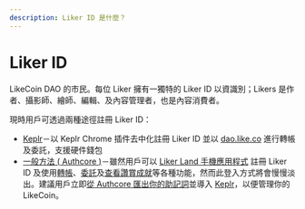 ```yaml
---
description: Liker ID 是什麼？
---
```


# Liker ID

LikeCoin DAO 的市民。每位 Liker 擁有一獨特的 Liker ID 以資識別；Likers 是作者、攝影師、繪師、編輯、及內容管理者，也是內容消費者。

現時用戶可透過兩種途徑註冊 Liker ID：

* [Keplr](register-with-keplr.md)－以 Keplr Chrome 插件去中化註冊 Liker ID 並以 [dao.like.co](https://dao.like.co/welcome) 進行轉帳及委託，支援硬件錢包
* [一般方法 ( Authcore )](register/)－雖然用戶可以 [Liker Land 手機應用程式](../liker-land/download.md) 註冊 Liker ID 及使用[轉帳](../../general-guides/wallet/like-pay.md)、[委託](../../general-guides/stake/delegation-of-likecoin.md)及[查看讚賞成就](../creatortools/rewards.md)等各種功能，然而此登入方式將會慢慢淡出。建議用戶立即[從 Authcore 匯出你的助記詞](export-seed-words.md)並導入 [Keplr](../../general-guides/wallet/keplr/)，以便管理你的 LikeCoin。
